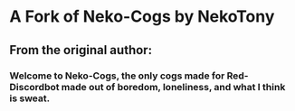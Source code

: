 <h1>A Fork of Neko-Cogs by NekoTony</h1>

<h2>From the original author:</h2>
<h3>Welcome to Neko-Cogs, the only cogs made for Red-Discordbot made out of boredom, loneliness, and what I think is sweat.</h3>
